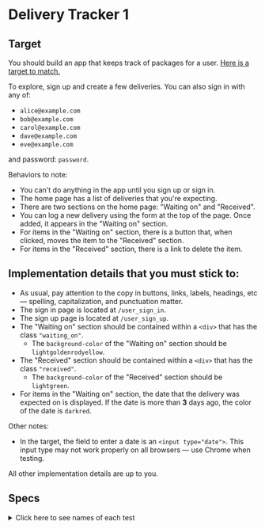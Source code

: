 # Delivery Tracker 1

## Target

You should build an app that keeps track of packages for a user. [Here is a target to match.](https://delivery-tracker-1.matchthetarget.com)

To explore, sign up and create a few deliveries. You can also sign in with any of:

- `alice@example.com`
- `bob@example.com`
- `carol@example.com`
- `dave@example.com`
- `eve@example.com`

and password: `password`.

Behaviors to note:

- You can't do anything in the app until you sign up or sign in.
- The home page has a list of deliveries that you're expecting.
- There are two sections on the home page: "Waiting on" and "Received".
- You can log a new delivery using the form at the top of the page. Once added, it appears in the "Waiting on" section.
- For items in the "Waiting on" section, there is a button that, when clicked, moves the item to the "Received" section.
- For items in the "Received" section, there is a link to delete the item.

## Implementation details that you must stick to:

- As usual, pay attention to the copy in buttons, links, labels, headings, etc — spelling, capitalization, and punctuation matter.
- The sign in page is located at `/user_sign_in`.
- The sign up page is located at `/user_sign_up`.
- The "Waiting on" section should be contained within a `<div>` that has the class `"waiting_on"`.
    - The `background-color` of the "Waiting on" section should be `lightgoldenrodyellow`.
- The "Received" section should be contained within a `<div>` that has the class `"received"`.
    - The `background-color` of the "Received" section should be `lightgreen`.
- For items in the "Waiting on" section, the date that the delivery was expected on is displayed. If the date is more than **3** days ago, the color of the date is `darkred`.

Other notes:

- In the target, the field to enter a date is an `<input type="date">`. This input type may not work properly on all browsers — use Chrome when testing.

All other implementation details are up to you.

## Specs
<details>
  <summary>Click here to see names of each test</summary>

<li>The home page has an h1 element with the text "Delivery Tracker" </li>

<li>The home page has an h2 element with the text "Expecting a package?" </li>

<li>The home page has the text "Know if something gets lost in the mail." </li>

<li>The home page has a div element with the class "waiting_on" </li>

<li>The home page has an h2 element within the "waiting_on" div with the text "Waiting on" </li>

<li>The home page has a div element with the class "received" </li>

<li>The home page has an h2 element within the "received" div with the text "Received" </li>

<li>The home page has a label the text "Description" with a matching text input </li>

<li>The home page has a label with the text "Supposed to arrive on" with a matching input </li>

<li>The home page has a label the text "Details" with a matching textarea </li>

<li>The home page has a button element with the text "Log delivery" </li>

<li>The background-color of the div of class "waiting_on" is lightgoldenrodyellow </li>

<li>The background-color of the div of class "received" is lightgreen </li>

<li>The home page has a button that logs a package delivery </li>

<li>The Waiting on section displays each package delivery description </li>

<li>The Waiting on section displays the expected arrival date for each package </li>

<li>The Waiting on section has a button to mark a delivery as received with the text 'Mark as received' </li>

<li>The Waiting on section has buttons to move each delivery packages to the "Received" section </li>

<li>The Received section displays each package delivery description </li>

<li>The Received section displays the formatted updated at time for each package </li>

<li>The Received section has a link to delete deliveries with the text "Delete" </li>

<li>The home page displays the message, "Added to list", after logging a delivery </li>

<li>The text of the expected arrival date is darkred when the date is more than 3 days ago </li>

</details>
